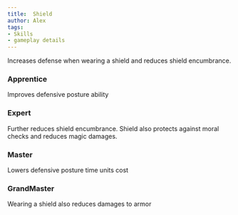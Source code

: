 ```yaml
---
title:  Shield
author: Alex
tags:
- Skills
- gameplay details
---                               
```






Increases defense when wearing a shield and reduces shield encumbrance.
### Apprentice
Improves defensive posture ability

### Expert
Further reduces shield encumbrance. Shield also protects against moral checks and reduces magic damages.

### Master
Lowers defensive posture time units cost

### GrandMaster
Wearing a shield also reduces damages to armor



